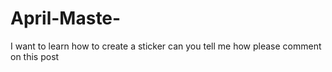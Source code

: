 # April-Maste-
I want to learn how to create a sticker 
can you tell me how 
please comment on this post 

